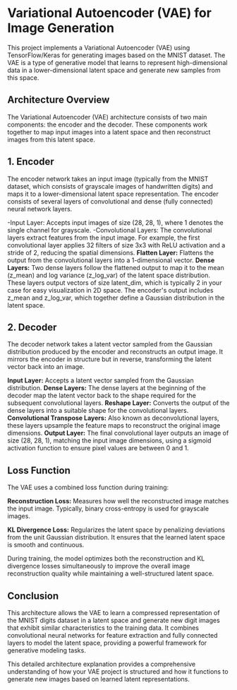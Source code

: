 # Variational Autoencoder (VAE) for Image Generation

This project implements a Variational Autoencoder (VAE) using TensorFlow/Keras for generating images based on the MNIST dataset. The VAE is a type of generative model that learns to represent high-dimensional data in a lower-dimensional latent space and generate new samples from this space.

## Architecture Overview
The Variational Autoencoder (VAE) architecture consists of two main components: the encoder and the decoder. These components work together to map input images into a latent space and then reconstruct images from this latent space.

## 1. Encoder
The encoder network takes an input image (typically from the MNIST dataset, which consists of grayscale images of handwritten digits) and maps it to a lower-dimensional latent space representation. The encoder consists of several layers of convolutional and dense (fully connected) neural network layers.

-Input Layer: Accepts input images of size (28, 28, 1), where 1 denotes the single channel for grayscale.
-Convolutional Layers: The convolutional layers extract features from the input image. For example, the first convolutional layer applies 32 filters of size 3x3 with ReLU activation and a stride of 2, reducing the spatial dimensions.
**Flatten Layer:** Flattens the output from the convolutional layers into a 1-dimensional vector.
**Dense Layers:** Two dense layers follow the flattened output to map it to the mean (z_mean) and log variance (z_log_var) of the latent space distribution. These layers output vectors of size latent_dim, which is typically 2 in your case for easy visualization in 2D space.
The encoder's output includes z_mean and z_log_var, which together define a Gaussian distribution in the latent space.

## 2. Decoder
The decoder network takes a latent vector sampled from the Gaussian distribution produced by the encoder and reconstructs an output image. It mirrors the encoder in structure but in reverse, transforming the latent vector back into an image.

**Input Layer:** Accepts a latent vector sampled from the Gaussian distribution.
**Dense Layers:** The dense layers at the beginning of the decoder map the latent vector back to the shape required for the subsequent convolutional layers.
**Reshape Layer:** Converts the output of the dense layers into a suitable shape for the convolutional layers.
**Convolutional Transpose Layers:** Also known as deconvolutional layers, these layers upsample the feature maps to reconstruct the original image dimensions.
**Output Layer:** The final convolutional layer outputs an image of size (28, 28, 1), matching the input image dimensions, using a sigmoid activation function to ensure pixel values are between 0 and 1.

## Loss Function

The VAE uses a combined loss function during training:

**Reconstruction Loss:** Measures how well the reconstructed image matches the input image. Typically, binary cross-entropy is used for grayscale images.

**KL Divergence Loss:** Regularizes the latent space by penalizing deviations from the unit Gaussian distribution. It ensures that the learned latent space is smooth and continuous.

During training, the model optimizes both the reconstruction and KL divergence losses simultaneously to improve the overall image reconstruction quality while maintaining a well-structured latent space.

## Conclusion
This architecture allows the VAE to learn a compressed representation of the MNIST digits dataset in a latent space and generate new digit images that exhibit similar characteristics to the training data. It combines convolutional neural networks for feature extraction and fully connected layers to model the latent space, providing a powerful framework for generative modeling tasks.

This detailed architecture explanation provides a comprehensive understanding of how your VAE project is structured and how it functions to generate new images based on learned latent representations.
